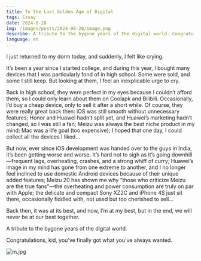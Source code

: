 ```yaml
---
title: To the Lost Golden Age of Digital
tags: Essay
date: 2024-8-28  
img: /images/posts/2024-08-28/image.png
describe: A tribute to the bygone years of the digital world. Congratulations, kid, you've finally got what you've always wanted.
language: en
---
```


I just returned to my dorm today, and suddenly, I felt like crying.

It’s been a year since I started college, and during this year, I bought many devices that I was particularly fond of in high school. Some were sold, and some I still keep. But looking at them, I feel an inexplicable urge to cry.

Back in high school, they were perfect in my eyes because I couldn’t afford them, so I could only learn about them on Coolapk and Bilibili. Occasionally, I’d buy a cheap device, only to sell it after a short while. Of course, they were really great back then: iOS was still smooth without unnecessary features; Honor and Huawei hadn’t split yet, and Huawei’s marketing hadn’t changed, so I was still a fan; Meizu was always the best niche product in my mind; Mac was a life goal (too expensive); I hoped that one day, I could collect all the devices I liked…

But now, ever since iOS development was handed over to the guys in India, it’s been getting worse and worse. It’s hard not to sigh as it’s going downhill—frequent lags, overheating, crashes, and a strong whiff of curry; Huawei’s image in my mind has gone from one extreme to another, and I no longer feel inclined to use domestic Android devices because of their unique added features; Meizu 20 has shown me why “those who criticize Meizu are the true fans”—the overheating and power consumption are truly on par with Apple; the delicate and compact Sony XZ2C and iPhone 4S just sit there, occasionally fiddled with, not used but too cherished to sell…

Back then, it was at its best, and now, I’m at my best, but in the end, we will never be at our best together.

A tribute to the bygone years of the digital world.

Congratulations, kid, you’ve finally got what you’ve always wanted.

![m.jpg](/images/posts/2024-08-28/image.png)